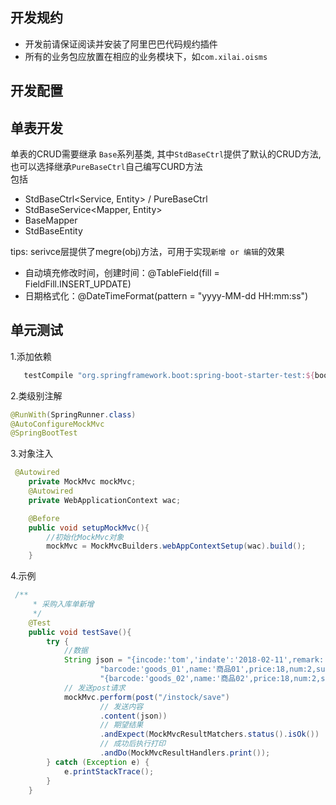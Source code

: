 ## 开发规约
- 开发前请保证阅读并安装了阿里巴巴代码规约插件
- 所有的业务包应放置在相应的业务模块下，如`com.xilai.oisms`

## 开发配置

## 单表开发
单表的CRUD需要继承 `Base`系列基类, 其中`StdBaseCtrl`提供了默认的CRUD方法,也可以选择继承`PureBaseCtrl`自己编写CURD方法   
包括   
- StdBaseCtrl<Service, Entity> / PureBaseCtrl<Service>  
- StdBaseService<Mapper, Entity>   
- BaseMapper<Entity>  
- StdBaseEntity 

tips: serivce层提供了megre(obj)方法，可用于实现` 新增 or 编辑 `的效果

- 自动填充修改时间，创建时间：@TableField(fill = FieldFill.INSERT_UPDATE) 
- 日期格式化：@DateTimeFormat(pattern = "yyyy-MM-dd HH:mm:ss")


## 单元测试
1.添加依赖
```groovy
   testCompile "org.springframework.boot:spring-boot-starter-test:${bootVersion}"
```
2.类级别注解
```java
@RunWith(SpringRunner.class)
@AutoConfigureMockMvc
@SpringBootTest
```
3.对象注入
```java
 @Autowired
    private MockMvc mockMvc;
    @Autowired
    private WebApplicationContext wac;

    @Before
    public void setupMockMvc(){
        //初始化MockMvc对象
        mockMvc = MockMvcBuilders.webAppContextSetup(wac).build();
    }
```

4.示例
```java
 /**
     * 采购入库单新增
     */
    @Test
    public void testSave(){
        try {
            //数据
            String json = "{incode:'tom','indate':'2018-02-11',remark:'this is remarks',line: [{" +
                    "barcode:'goods_01',name:'商品01',price:18,num:2,subtotal:36}," +
                    "{barcode:'goods_02',name:'商品02',price:18,num:2,subtotal:36}]}";
            // 发送post请求
            mockMvc.perform(post("/instock/save")
                    // 发送内容
                    .content(json))
                    // 期望结果
                    .andExpect(MockMvcResultMatchers.status().isOk())
                    // 成功后执行打印
                    .andDo(MockMvcResultHandlers.print());
        } catch (Exception e) {
            e.printStackTrace();
        }
    }
```
